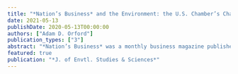 ```yaml
---
title: "*Nation’s Business* and the Environment: the U.S. Chamber’s Changing Relationships with DDT, “Ecologists,” Regulations, and Renewable Energy"
date: 2021-05-13
publishDate: 2020-05-13T00:00:00
authors: ["Adam D. Orford"]
publication_types: ["3"]
abstract: "*Nation’s Business* was a monthly business magazine published by the U.S. Chamber of Commerce, with a subscription list larger than *Business Week*, *Forbes*, or *Fortune*. This study explores how the magazine responded and adapted to the rise of environmentalism, and environmental regulation of business, by exploring its treatment of four topics: DDT, environmentalists, government regulation, and renewable energy. It is built on a full-text review of all issues of Nation’s Business published between 1945 and 1981. It reveals the development of a variety of anti-environmental logics and discourses, including the delegitimization of environmentalism as emotional and irrational, the undermining of scientific conclusions as uncertain, the monetization of decisionmaking using cost-benefit analysis, and the problematization of government overregulation. The study thus traces the origins of the anti-environmental policies of the Reagan Administration to the business community of the preceding decade."
featured: true
publication: "*J. of Envtl. Studies & Sciences*"
---
```


